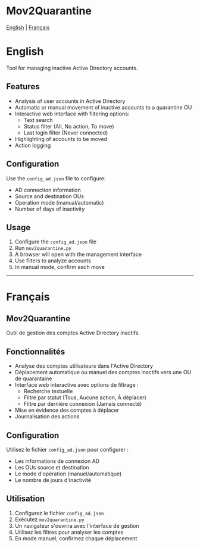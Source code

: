 # Mov2Quarantine

[English](#english) | [Français](#français)

# English

Tool for managing inactive Active Directory accounts.

## Features

- Analysis of user accounts in Active Directory
- Automatic or manual movement of inactive accounts to a quarantine OU
- Interactive web interface with filtering options:
  - Text search
  - Status filter (All, No action, To move)
  - Last login filter (Never connected)
- Highlighting of accounts to be moved
- Action logging

## Configuration

Use the `config_ad.json` file to configure:
- AD connection information
- Source and destination OUs
- Operation mode (manual/automatic)
- Number of days of inactivity

## Usage

1. Configure the `config_ad.json` file
2. Run `mov2quarantine.py`
3. A browser will open with the management interface
4. Use filters to analyze accounts
5. In manual mode, confirm each move

---

# Français

## Mov2Quarantine

Outil de gestion des comptes Active Directory inactifs.

## Fonctionnalités

- Analyse des comptes utilisateurs dans l'Active Directory
- Déplacement automatique ou manuel des comptes inactifs vers une OU de quarantaine
- Interface web interactive avec options de filtrage :
  - Recherche textuelle
  - Filtre par statut (Tous, Aucune action, À déplacer)
  - Filtre par dernière connexion (Jamais connecté)
- Mise en évidence des comptes à déplacer
- Journalisation des actions

## Configuration

Utilisez le fichier `config_ad.json` pour configurer :
- Les informations de connexion AD
- Les OUs source et destination
- Le mode d'opération (manuel/automatique)
- Le nombre de jours d'inactivité

## Utilisation

1. Configurez le fichier `config_ad.json`
2. Exécutez `mov2quarantine.py`
3. Un navigateur s'ouvrira avec l'interface de gestion
4. Utilisez les filtres pour analyser les comptes
5. En mode manuel, confirmez chaque déplacement
